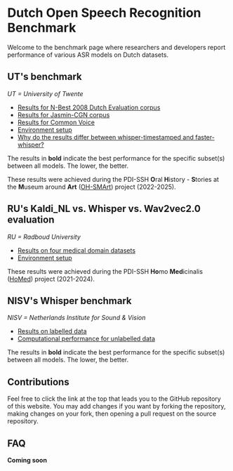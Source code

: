 <h1>Dutch Open Speech Recognition Benchmark</h1>

Welcome to the benchmark page where researchers and developers report performance of various ASR models on Dutch datasets.

<h2>UT's benchmark</h2>

*UT = University of Twente*

- [Results for N-Best 2008 Dutch Evaluation corpus](./UT/N-Best/nbest_res.md)
- [Results for Jasmin-CGN corpus](./UT/Jasmin/jasmin.md)
- [Results for Common Voice](./UT/CommonVoice/cv.md)
- [Environment setup](./UT/environment.md)
- [Why do the results differ between whisper-timestamped and faster-whisper?](./UT/analysis.md)

The results in **bold** indicate the best performance for the specific subset(s) between all models. The lower, the better.

These results were achieved during the PDI-SSH **O**ral **H**istory - **S**tories at the **M**useum around **Art** ([OH-SMArt](https://www.uva.nl/en/discipline/conservation-and-restoration/research/research-projects/oh-smart/oh-smart.html)) project (2022-2025).

<h2>RU's Kaldi_NL vs. Whisper vs. Wav2vec2.0 evaluation</h2>

*RU = Radboud University*

- [Results on four medical domain datasets](./RU/wer.md)
- [Environment setup](./RU/environment.md)

These results were achieved during the PDI-SSH **Ho**mo **Med**icinalis ([HoMed](https://homed.ruhosting.nl/)) project (2021-2024).

<h2>NISV's Whisper benchmark</h2>

*NISV = Netherlands Institute for Sound & Vision*

- [Results on labelled data](./NISV/res_labelled.md)
- [Computational performance for unlabelled data](./NISV/res_unlabelled.md)

The results in **bold** indicate the best performance for the specific subset(s) between all models. The lower, the better.

## Contributions
Feel free to click the link at the top that leads you to the GitHub repository of this website. You may add changes if you want by forking the repository, making changes on your fork, then opening a pull request on the source repository.

## FAQ
**Coming soon**
